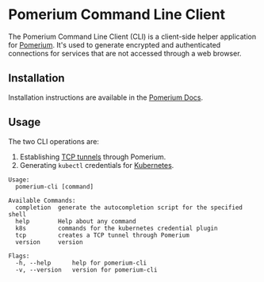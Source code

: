 # Pomerium Command Line Client

The Pomerium Command Line Client (CLI) is a client-side helper application for [Pomerium](https://pomerium.com). It's used to generate encrypted and authenticated connections for services that are not accessed through a web browser.

## Installation

Installation instructions are available in the [Pomerium Docs](https://www.pomerium.com/docs/releases.html#pomerium-cli).

## Usage

The two CLI operations are:

1. Establishing [TCP tunnels](https://www.pomerium.com/docs/tcp/client.html) through Pomerium.
2. Generating `kubectl` credentials for [Kubernetes](https://www.pomerium.com/docs/k8s/).

```text
Usage:
  pomerium-cli [command]

Available Commands:
  completion  generate the autocompletion script for the specified shell
  help        Help about any command
  k8s         commands for the kubernetes credential plugin
  tcp         creates a TCP tunnel through Pomerium
  version     version

Flags:
  -h, --help      help for pomerium-cli
  -v, --version   version for pomerium-cli
```
